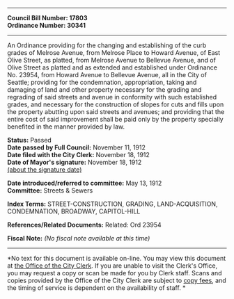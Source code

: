 * * * * *  
  
**Council Bill Number: [](#h0)[](#h2)17803**   
**Ordinance Number: 30341**  
  
* * * * *  
  
An Ordinance providing for the changing and establishing of the curb grades of Melrose Avenue, from Melrose Place to Howard Avenue, of East Olive Street, as platted, from Melrose Avenue to Bellevue Avenue, and of Olive Street as platted and as extended and established under Ordinance No. 23954, from Howard Avenue to Bellevue Avenue, all in the City of Seattle; providing for the condemnation, appropriation, taking and damaging of land and other property necessary for the grading and regrading of said streets and avenue in conformity with such established grades, and necessary for the construction of slopes for cuts and fills upon the property abutting upon said streets and avenues; and providing that the entire cost of said improvement shall be paid only by the property specially benefited in the manner provided by law.  
  
**Status:** Passed   
**Date passed by Full Council:** November 11, 1912   
**Date filed with the City Clerk:** November 18, 1912   
**Date of Mayor's signature:** November 18, 1912   
[(about the signature date)](/~public/approvaldate.htm)   
  
  
**Date introduced/referred to committee:** May 13, 1912   
**Committee:** Streets & Sewers   
  
**Index Terms:** STREET-CONSTRUCTION, GRADING, LAND-ACQUISITION, CONDEMNATION, BROADWAY, CAPITOL-HILL  
  
**References/Related Documents:** Related: Ord 23954  
  
**Fiscal Note:** *(No fiscal note available at this time)*  
  
* * * * *  
  
*No text for this document is available on-line. You may view this document at [the Office of the City Clerk](http://www.seattle.gov/leg/clerk/contactUs.htm). If you are unable to visit the Clerk's Office, you may request a copy or scan be made for you by Clerk staff. Scans and copies provided by the Office of the City Clerk are subject to [copy fees](http://clerk.seattle.gov/~public/clerkfees.htm), and the timing of service is dependent on the availability of staff. *  
  
  
